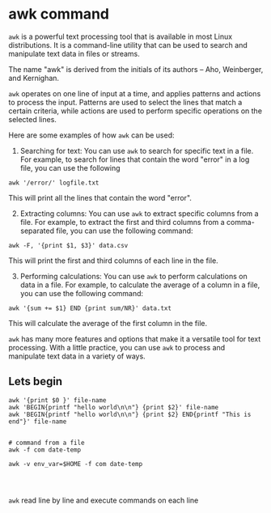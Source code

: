 # awk command
`awk` is a powerful text processing tool that is available in most Linux distributions. It is a command-line utility that can be used to search and manipulate text data in files or streams.

The name "awk" is derived from the initials of its authors – Aho, Weinberger, and Kernighan.

`awk` operates on one line of input at a time, and applies patterns and actions to process the input. Patterns are used to select the lines that match a certain criteria, while actions are used to perform specific operations on the selected lines.

Here are some examples of how `awk` can be used:

1. Searching for text: You can use `awk` to search for specific text in a file. For example, to search for lines that contain the word "error" in a log file, you can use the following 
```
awk '/error/' logfile.txt
```
This will print all the lines that contain the word "error".

2. Extracting columns: You can use `awk` to extract specific columns from a file. For example, to extract the first and third columns from a comma-separated file, you can use the following command:
```
awk -F, '{print $1, $3}' data.csv
```
This will print the first and third columns of each line in the file.

3. Performing calculations: You can use `awk` to perform calculations on data in a file. For example, to calculate the average of a column in a file, you can use the following command:
```
awk '{sum += $1} END {print sum/NR}' data.txt
```
This will calculate the average of the first column in the file.

`awk` has many more features and options that make it a versatile tool for text processing. With a little practice, you can use `awk` to process and manipulate text data in a variety of ways.


## Lets begin
```
awk '{print $0 }' file-name
awk 'BEGIN{printf "hello world\n\n"} {print $2}' file-name
awk 'BEGIN{printf "hello world\n\n"} {print $2} END{printf "This is end"}' file-name


# command from a file
awk -f com date-temp

awk -v env_var=$HOME -f com date-temp




```

`awk` read line by line and execute commands on each line

